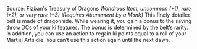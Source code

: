 Source: Fizban's Treasury of Dragons
*Wondrous Item, uncommon (+1), rare (+2), or very rare (+3) (Requires Attunement by a Monk)*
This finely detailed belt is made of dragonhide. While wearing it, you gain a bonus to the saving throw DCs of your ki features. The bonus is determined by the belt’s rarity. In addition, you can use an action to regain ki points equal to a roll of your Martial Arts die. You can’t use this action again until the next dawn.